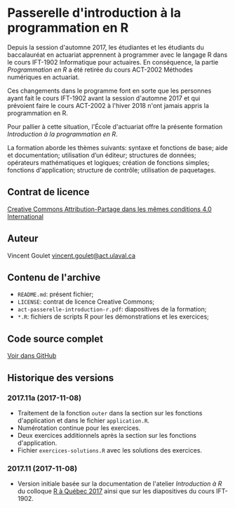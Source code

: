 # Passerelle d'introduction à la programmation en R

Depuis la session d'automne 2017, les étudiantes et les étudiants du
baccalauréat en actuariat apprennent à programmer avec le langage R
dans le cours IFT-1902 Informatique pour actuaires. En conséquence, la
partie *Programmation en R* a été retirée du cours ACT-2002 Méthodes
numériques en actuariat.

Ces changements dans le programme font en sorte que les personnes
ayant fait le cours IFT-1902 avant la session d'automne 2017 et qui
prévoient faire le cours ACT-2002 à l'hiver 2018 n'ont jamais appris
la programmation en R.

Pour pallier à cette situation, l'École d'actuariat offre la présente
formation *Introduction à la programmation en R*.

La formation aborde les thèmes suivants: syntaxe et fonctions de base;
aide et documentation; utilisation d’un éditeur; structures de
données; opérateurs mathématiques et logiques; création de fonctions
simples; fonctions d'application; structure de contrôle; utilisation
de paquetages.

## Contrat de licence

[Creative Commons Attribution-Partage dans les mêmes conditions 4.0 International](https://creativecommons.org/licenses/by-sa/4.0/deed.fr)

## Auteur

Vincent Goulet <vincent.goulet@act.ulaval.ca>

## Contenu de l'archive

- `README.md`: présent fichier;
- `LICENSE`: contrat de licence Creative Commons;
- `act-passerelle-introduction-r.pdf`: diapositives de la formation;
- `*.R`: fichiers de scripts R pour les démonstrations et les exercices;

## Code source complet

[Voir dans GitHub](https://github.com/vigou3/act-passerelle-introduction-r/)

## Historique des versions

### 2017.11a (2017-11-08)

- Traitement de la fonction `outer` dans la section sur les fonctions d'application et dans le fichier `application.R`.
- Numérotation continue pour les exercices.
- Deux exercices additionnels après la section sur les fonctions d'application.
- Fichier `exercices-solutions.R` avec les solutions des exercices.

### 2017.11 (2017-11-08)

- Version initiale basée sur la documentation de l'atelier *Introduction à R* du colloque [R à Québec 2017](http://raquebec.ulaval.ca/2017/) ainsi que sur les diapositives du cours IFT-1902.

